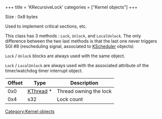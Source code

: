 +++
title = 'KRecursiveLock'
categories = ["Kernel objects"]
+++

Size : 0x8 bytes

Used to implement critical sections, etc.

This class has 3 methods : `Lock`, `Unlock`, and `LocalUnlock`. The only
difference between the two last methods is that the last one never
triggers SGI \#8 (rescheduling signal, associated to
[KScheduler](KScheduler "wikilink") objects)

`Lock` / `Unlock` blocks are always used with the same object.

`Lock` / `LocalUnlock` are always used with the associated attribute of
the timer/watchdog timer interrupt object.

| Offset | Type                             | Description            |
|--------|----------------------------------|------------------------|
| 0x0    | [KThread](KThread "wikilink") \* | Thread owning the lock |
| 0x4    | s32                              | Lock count             |

[Category:Kernel objects](Category:Kernel_objects "wikilink")